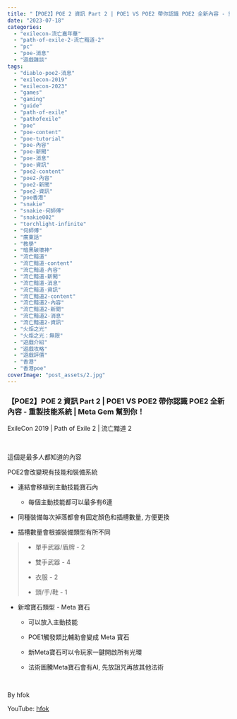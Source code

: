```yaml
---
title: "【POE2】POE 2 資訊 Part 2 | POE1 VS POE2 帶你認識 POE2 全新內容 - 重製技能系統 | Meta Gem 幫到你！ | ExileCon 2019 | Path of Exile 2 | 流亡黯道 2"
date: "2023-07-18"
categories: 
  - "exilecon-流亡嘉年華"
  - "path-of-exile-2-流亡黯道-2"
  - "pc"
  - "poe-消息"
  - "遊戲雜談"
tags: 
  - "diablo-poe2-消息"
  - "exilecon-2019"
  - "exilecon-2023"
  - "games"
  - "gaming"
  - "guide"
  - "path-of-exile"
  - "pathofexile"
  - "poe"
  - "poe-content"
  - "poe-tutorial"
  - "poe-內容"
  - "poe-新聞"
  - "poe-消息"
  - "poe-資訊"
  - "poe2-content"
  - "poe2-內容"
  - "poe2-新聞"
  - "poe2-資訊"
  - "poe香港"
  - "snakie"
  - "snakie-何師傅"
  - "snakie002"
  - "torchlight-infinite"
  - "何師傅"
  - "廣東話"
  - "教學"
  - "暗黑破壞神"
  - "流亡黯道"
  - "流亡黯道-content"
  - "流亡黯道-內容"
  - "流亡黯道-新聞"
  - "流亡黯道-消息"
  - "流亡黯道-資訊"
  - "流亡黯道2-content"
  - "流亡黯道2-內容"
  - "流亡黯道2-新聞"
  - "流亡黯道2-消息"
  - "流亡黯道2-資訊"
  - "火炬之光"
  - "火炬之光：無限"
  - "遊戲介紹"
  - "遊戲攻略"
  - "遊戲評價"
  - "香港"
  - "香港poe"
coverImage: "post_assets/2.jpg"
---
```


### 【POE2】POE 2 資訊 Part 2 | POE1 VS POE2 帶你認識 POE2 全新內容 - 重製技能系統 | Meta Gem 幫到你！  
ExileCon 2019 | Path of Exile 2 | 流亡黯道 2

  
   

這個是最多人都知道的內容

  

POE2會改變現有技能和裝備系統

  

  
- 連結會移植到主動技能寶石內  
    
      
    - 每個主動技能都可以最多有6連
      
    
      
    
  
- 同種裝備每次掉落都會有固定顏色和插槽數量, 方便更換
  
- 插槽數量會根據裝備類型有所不同
  

  

>   
> 
>   
> - 單手武器/盾牌 - 2
>   
> - 雙手武器 - 4
>   
> - 衣服 - 2
>   
> - 頭/手/鞋 - 1
>   
> 
>   

  

  
- 新增寶石類型 - Meta 寶石  
    
      
    - 可以放入主動技能
      
    - POE1觸發類比輔助會變成 Meta 寶石
      
    - 新Meta寶石可以令玩家一鍵開啟所有光環
      
    - 法術圖騰Meta寶石會有AI, 先放詛咒再放其他法術
      
    
      
    
  

  
   

  
By hfok  

  
YouTube: [hfok](https://www.youtube.com/@hfok)
